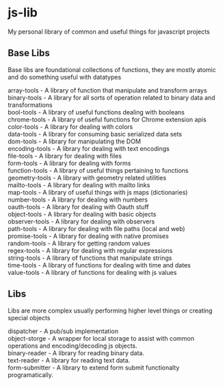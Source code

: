 js-lib
======

My personal library of common and useful things for javascript projects

Base Libs
---------

Base libs are foundational collections of functions, they are mostly atomic and do something useful with datatypes

array-tools - A library of function that manipulate and transform arrays<br>
binary-tools - A library for all sorts of operation related to binary data and transformations<br>
bool-tools - A library of useful functions dealing with booleans<br>
chrome-tools - A library of useful functions for Chrome extension apis<br>
color-tools - A library for dealing with colors<br>
data-tools - A library for consuming basic serialized data sets<br>
dom-tools - A library for manipulating the DOM<br>
encoding-tools - A library for dealing with text encodings<br>
file-tools - A library for dealing with files<br>
form-tools - A library for dealing with forms<br>
function-tools - A library of useful things pertaining to functions<br>
geometry-tools - A library with geometry related utilities<br>
mailto-tools - A library for dealing with mailto links<br>
map-tools - A library of useful things with js maps (dictionaries)<br>
number-tools - A library for dealing with numbers<br>
oauth-tools - A library for dealing with Oauth stuff<br>
object-tools - A library for dealing with basic objects<br>
observer-tools - A library for dealing with observers<br>
path-tools - A library for dealing with file paths (local and web)<br>
promise-tools - A library for dealing with native promises<br>
random-tools - A library for getting random values<br>
regex-tools - A library for dealing with regular expressions<br>
string-tools - A library of functions that manipulate strings<br>
time-tools - A library of functions for dealing with time and dates<br>
value-tools - A library of functions for dealing with js values<br>


Libs
----

Libs are more complex usually performing higher level things or creating special objects

dispatcher - A pub/sub implementation<br>
object-storge - A wrapper for local storage to assist with common operations and encoding/decoding js objects.<br>
binary-reader - A library for reading binary data.<br>
text-reader - A library for reading text data.<br>
form-submitter - A library to extend form submit functionalty programatically.<br>
